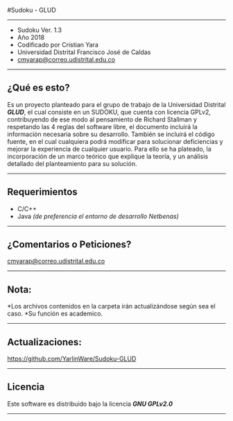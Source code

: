 #Sudoku - GLUD
*************************************************  ******************
* Sudoku Ver. 1.3
* Año 2018
* Codificado por Cristian Yara 
* Universidad Distrital Francisco José de Caldas 
* cmyarap@correo.udistrital.edu.co 
*************************************************  ******************

¿Qué es esto?
-------------

Es un proyecto planteado para el grupo de trabajo de la Universidad Distrital **_GLUD_**, el cual consiste en un SUDOKU, que cuenta con licencia GPLv2, contribuyendo de ese modo al pensamiento de Richard Stallman y respetando las 4 reglas del software libre, el documento incluirá la información necesaria sobre su desarrollo. También se incluirá el código fuente, en el cual cualquiera podrá modificar para solucionar deficiencias y mejorar la experiencia de cualquier usuario. 
Para ello se ha plateado, la incorporación de un marco teórico que explique la teoría, y un análisis detallado del planteamiento para su solución.

-------------


## Requerimientos

+ C/C++
+ Java _(de preferencia el entorno de desarrollo Netbenas)_
------------------------

¿Comentarios o Peticiones?
------------------------

cmyarap@correo.udistrital.edu.co

------------------------

Nota:
--------

*Los archivos contenidos en la carpeta irán actualizándose según sea el caso.
*Su función es academico.

-------


Actualizaciones:
--------

https://github.com/YarlinWare/Sudoku-GLUD

-------
## Licencia ##

Este software es distribuido bajo la licencia **_GNU GPLv2.0_**

-------

